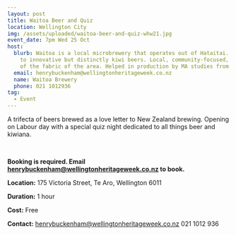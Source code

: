 ```yaml
---
layout: post
title: Waitoa Beer and Quiz
location: Wellington City
img: /assets/uploaded/waitoa-beer-and-quiz-whw21.jpg
event_date: 7pm Wed 25 Oct
host:
  blurb: Waitoa is a local microbrewery that operates out of Hataitai. Dedicated
    to innovative but distinctly kiwi beers. Local, community-focused, and part
    of the fabric of the area. Helped in production by MA studies from Victoria.
  email: henrybuckenham@wellingtonheritageweek.co.nz
  name: Waitoa Brewery
  phone: 021 1012936
tag:
  - Event
---
```

A trifecta of beers brewed as a love letter to New Zealand brewing. Opening on Labour day with a special quiz night dedicated to all things beer and kiwiana.

<br>

**Booking is required. Email henrybuckenham@wellingtonheritageweek.co.nz to book.**

**Location:** 175 Victoria Street, Te Aro, Wellington 6011

**Duration:** 1 hour 

**Cost:** Free 

**Contact:** henrybuckenham@wellingtonheritageweek.co.nz 021 1012 936